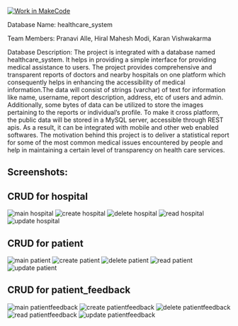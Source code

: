 [![Work in MakeCode](https://classroom.github.com/assets/work-in-make-code-c53f0c86300af1a64cdd5dc830e2509efd17c8cb483a722cacaee84d10eb8ec9.svg)](https://classroom.github.com/online_ide?assignment_repo_id=5817036&assignment_repo_type=AssignmentRepo)

Database Name:
healthcare_system

Team Members:
Pranavi Alle,
Hiral Mahesh Modi,
Karan Vishwakarma

Database Description:
The project is integrated with a database named healthcare_system. It helps in providing a simple interface for providing medical assistance to users. The project provides comprehensive and transparent reports of doctors and nearby hospitals on one platform which consequently helps in enhancing the accessibility of medical information.The data will consist of strings (varchar) of text for information like name, username, report description, address, etc of users and admin. Additionally, some bytes of data can be utilized to store the images pertaining to the reports or individual’s profile. To make it cross platform, the public data will be stored in a MySQL server, accessible through REST apis. As a result, it can be integrated with mobile and other web enabled softwares. The motivation behind this project is to deliver a statistical report for some of the most common medical issues encountered by people and help in maintaining a certain level of transparency on health care services.


## Screenshots:
## CRUD for hospital
![main hospital](/screenshot/hospital_main.png?raw=true)
![create hospital](/screenshot/hospital_create.png?raw=true)
![delete hospital](/screenshot/hospital_delete.png?raw=true)
![read hospital](/screenshot/hospital_read.png?raw=true)
![update hospital](/screenshot/hopsital_update.png?raw=true)

## CRUD for patient
![main patient](/screenshot/patient_main.png?raw=true)
![create patient](/screenshot/patient_create.png?raw=true)
![delete patient](/screenshot/patient_delete.png?raw=true)
![read patient](/screenshot/patient_read.png?raw=true)
![update patient](/screenshot/patient_update.png?raw=true)


## CRUD for patient_feedback
![main patientfeedback](/screenshot/patientfeedback_main.png?raw=true)
![create patientfeedback](/screenshot/patientfeedback_create.png?raw=true)
![delete patientfeedback](/screenshot/patientfeedback_delete.png?raw=true)
![read patientfeedback](/screenshot/patientfeedback_read.png?raw=true)
![update patientfeedback](/screenshot/patient_feedback_update.png?raw=true)
